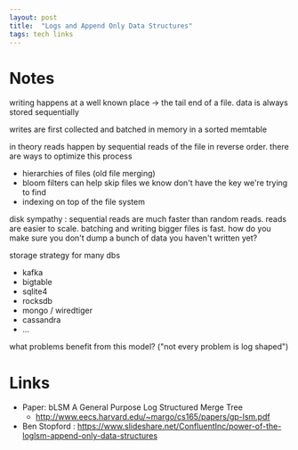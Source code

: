 ```yaml
---
layout: post
title:  "Logs and Append Only Data Structures"
tags: tech links
---
```


# Notes

writing happens at a well known place -> the tail end of a file. data is always stored sequentially

writes are first collected and batched in memory in a sorted memtable

in theory reads happen by sequential reads of the file in reverse order. there are ways to optimize this process
- hierarchies of files (old file merging)
- bloom filters can help skip files we know don't have the key we're trying to find
- indexing on top of the file system

disk sympathy : sequential reads are much faster than random reads. reads are easier to scale. batching and writing bigger files is fast. how do you make sure you don't dump a bunch of data you haven't written yet?

storage strategy for many dbs

- kafka
- bigtable
- sqlite4
- rocksdb
- mongo / wiredtiger
- cassandra
- ...

what problems benefit from this model? ("not every problem is log shaped")

# Links

- Paper: bLSM A General Purpose Log Structured Merge Tree
    - http://www.eecs.harvard.edu/~margo/cs165/papers/gp-lsm.pdf
- Ben Stopford : https://www.slideshare.net/ConfluentInc/power-of-the-loglsm-append-only-data-structures
